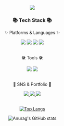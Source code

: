 <div align=center>
<img src="https://capsule-render.vercel.app/api?type=venom&color=auto&textBg=75eeb2&height=200&section=header&text=DoheeingGitHub&fontSize=90">


</div>
<div align=center>
	<h3>📚 Tech Stack 📚</h3>
	<p>✨ Platforms & Languages ✨</p>
</div>
<div align="center">
  <img src="https://img.shields.io/badge/Python-3776AB?style=flat-square&logo=Python&logoColor=white"/> 
  <img src="https://img.shields.io/badge/HTML5-E34F26?style=flat-square&logo=HTML5&logoColor=white" />
  <img src="https://img.shields.io/badge/CSS3-1572B6?style=flat-square&logo=css3&logoColor=white" />
  <img src="https://img.shields.io/badge/JavaScript-F7DF1E?style=flat-square&logo=javascript&logoColor=black" />
</div>
<br>
<div align=center>
	<p>🛠 Tools 🛠</p>
</div>
<div align=center>
	<img src="https://img.shields.io/badge/Visual%20Studio%20Code-007ACC?style=flat&logo=VisualStudioCode&logoColor=white" />
	<img src="https://img.shields.io/badge/GitHub-181717?style=flat&logo=GitHub&logoColor=white" />
</div>
<br>
<div align=center>
	<p>🎨 SNS & Portfolio 🎨</p>
</div>
<div align=center>
	</a>
	<a href="https://velog.io/@doheeing">
		<img src="https://img.shields.io/badge/Blog-FF9800?style=flat&logo=Blogger&logoColor=white" />
	</a>
	<a href="">
		<img src="https://img.shields.io/badge/Mail-30B980?style=flat&logo=Gmail&logoColor=white" />
	</a>
	<a href="">
		<img src="https://img.shields.io/badge/Notion-000000?style=flat&logo=Notion&logoColor=white" />
	</a>
	<br>
</div>
<div align=center>
	<br>
  
[![Top Langs](https://github-readme-stats.vercel.app/api/top-langs/?username=doheeing)](https://github.com/anuraghazra/github-readme-stats)

![Anurag's GitHub stats](https://github-readme-stats.vercel.app/api?username=doheeing&hide=contribs,prs&show_icons=true&theme=테마)

